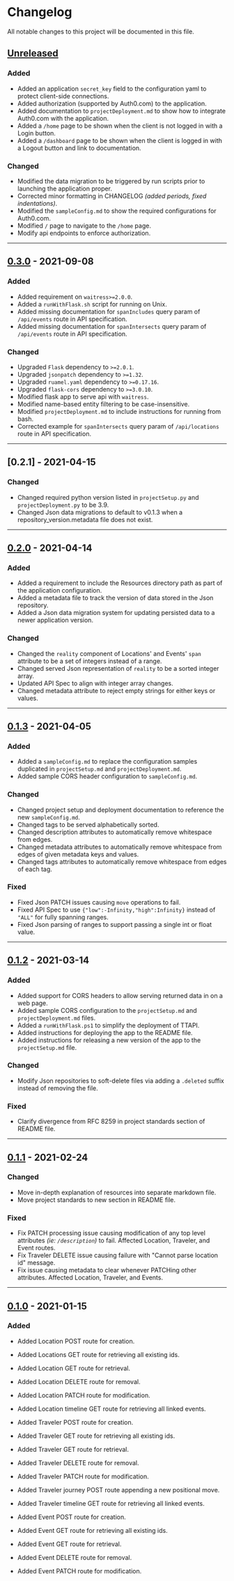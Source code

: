 # Changelog

All notable changes to this project will be documented in this file.

## [Unreleased]
### Added
- Added an application `secret_key` field to the configuration yaml to protect client-side connections.
- Added authorization (supported by Auth0.com) to the application.
- Added documentation to `projectDeployment.md` to show how to integrate Auth0.com with the application.
- Added a `/home` page to be shown when the client is not logged in with a Login button.
- Added a `/dashboard` page to be shown when the client is logged in with a Logout button and link to documentation.

### Changed
- Modified the data migration to be triggered by run scripts prior to launching the application proper.
- Corrected minor formatting in CHANGELOG _(added periods, fixed indentations)_.
- Modified the `sampleConfig.md` to show the required configurations for Auth0.com.
- Modified `/` page to navigate to the `/home` page.
- Modify api endpoints to enforce authorization.

---

## [0.3.0] - 2021-09-08
### Added
- Added requirement on `waitress>=2.0.0`.
- Added a `runWithFlask.sh` script for running on Unix.
- Added missing documentation for `spanIncludes` query param of `/api/events` route in API specification.
- Added missing documentation for `spanIntersects` query param of `/api/events` route in API specification.

### Changed
- Upgraded `Flask` dependency to `>=2.0.1`.
- Upgraded `jsonpatch` dependency to `>=1.32`.
- Upgraded `ruamel.yaml` dependency to `>=0.17.16`.
- Upgraded `flask-cors` dependency to `>=3.0.10`.
- Modified flask app to serve api with `waitress`.
- Modified name-based entity filtering to be case-insensitive.
- Modified `projectDeployment.md` to include instructions for running from bash.
- Corrected example for `spanIntersects` query param of `/api/locations` route in API specification.

---

## [0.2.1] - 2021-04-15
### Changed
- Changed required python version listed in `projectSetup.py` and `projectDeployment.py` to be 3.9.
- Changed Json data migrations to default to v0.1.3 when a repository_version.metadata file does not exist.

---

## [0.2.0] - 2021-04-14
### Added
- Added a requirement to include the Resources directory path as part of the application configuration.
- Added a metadata file to track the version of data stored in the Json repository.
- Added a Json data migration system for updating persisted data to a newer application version.

### Changed
- Changed the `reality` component of Locations' and Events' `span` attribute to be a set of integers instead of a range.
- Changed served Json representation of `reality` to be a sorted integer array.
- Updated API Spec to align with integer array changes.
- Changed metadata attribute to reject empty strings for either keys or values.

---

## [0.1.3] - 2021-04-05
### Added
- Added a `sampleConfig.md` to replace the configuration samples duplicated in `projectSetup.md` and `projectDeployment.md`.
- Added sample CORS header configuration to `sampleConfig.md`.

### Changed
- Changed project setup and deployment documentation to reference the new `sampleConfig.md`.
- Changed tags to be served alphabetically sorted.
- Changed description attributes to automatically remove whitespace from edges.
- Changed metadata attributes to automatically remove whitespace from edges of given metadata keys and values.
- Changed tags attributes to automatically remove whitespace from edges of each tag.

### Fixed
- Fixed Json PATCH issues causing `move` operations to fail.
- Fixed API Spec to use `{"low":-Infinity,"high":Infinity}` instead of `"ALL"` for fully spanning ranges.
- Fixed Json parsing of ranges to support passing a single int or float value.

---

## [0.1.2] - 2021-03-14
### Added
- Added support for CORS headers to allow serving returned data in on a web page.
- Added sample CORS configuration to the `projectSetup.md` and `projectDeployment.md` files.
- Added a `runWithFlask.ps1` to simplify the deployment of TTAPI.
- Added instructions for deploying the app to the README file.
- Added instructions for releasing a new version of the app to the `projectSetup.md` file.

### Changed
- Modify Json repositories to soft-delete files via adding a `.deleted` suffix instead of removing the file.

### Fixed
- Clarify divergence from RFC 8259 in project standards section of README file.

---

## [0.1.1] - 2021-02-24
### Changed
- Move in-depth explanation of resources into separate markdown file.
- Move project standards to new section in README file.

### Fixed
- Fix PATCH processing issue causing modification of any top level attributes _(ie: `/description`)_ to fail. Affected Location, Traveler,
  and Event routes.
- Fix Traveler DELETE issue causing failure with "Cannot parse location id" message.
- Fix issue causing metadata to clear whenever PATCHing other attributes. Affected Location, Traveler, and Events.

---

## [0.1.0] - 2021-01-15
### Added
- Added Location POST route for creation.
- Added Locations GET route for retrieving all existing ids.
- Added Location GET route for retrieval.
- Added Location DELETE route for removal.
- Added Location PATCH route for modification.
- Added Location timeline GET route for retrieving all linked events.

- Added Traveler POST route for creation.
- Added Traveler GET route for retrieving all existing ids.
- Added Traveler GET route for retrieval.
- Added Traveler DELETE route for removal.
- Added Traveler PATCH route for modification.
- Added Traveler journey POST route appending a new positional move.
- Added Traveler timeline GET route for retrieving all linked events.

- Added Event POST route for creation.
- Added Event GET route for retrieving all existing ids.
- Added Event GET route for retrieval.
- Added Event DELETE route for removal.
- Added Event PATCH route for modification.


[Unreleased]: https://github.com/kirypto/TimelineTracker/compare/v0.3.0...HEAD

[0.3.0]: https://github.com/kirypto/TimelineTracker/compare/v0.2.1...v0.3.0

[0.2.0]: https://github.com/kirypto/TimelineTracker/compare/v0.2.0...v0.2.1

[0.2.0]: https://github.com/kirypto/TimelineTracker/compare/v0.1.3...v0.2.0

[0.1.3]: https://github.com/kirypto/TimelineTracker/compare/v0.1.2...v0.1.3

[0.1.2]: https://github.com/kirypto/TimelineTracker/compare/v0.1.1...v0.1.2

[0.1.1]: https://github.com/kirypto/TimelineTracker/compare/v0.1.0...v0.1.1

[0.1.0]: https://github.com/kirypto/TimelineTracker/releases/tag/v0.1.0
